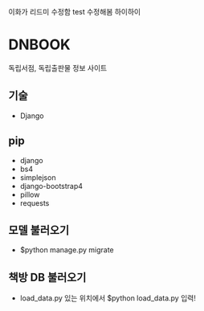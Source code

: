이화가 리드미 수정함
test 수정해봄 하이하이

# DNBOOK
독립서점, 독립출판물 정보 사이트

## 기술
- Django

## pip
- django
- bs4
- simplejson
- django-bootstrap4
- pillow
- requests

## 모델 불러오기
- $python manage.py migrate

## 책방 DB 불러오기
- load_data.py 있는 위치에서 $python load_data.py 입력!
